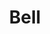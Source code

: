 ---
title: Bell
tags: ["bell", "notification", "alarm", "alert", "reminder"]
icon: bell
svg: '<svg xmlns="http://www.w3.org/2000/svg" width="24" height="24" fill="none" viewBox="0 0 24 24" stroke-width="1.5" stroke-linecap="round" stroke-linejoin="round" stroke="currentColor"><path d="M18.352 10.256C18.352 6.555 16.058 3 12 3s-6.352 3.555-6.352 7.256c0 1.502-.921 2.654-1.695 3.859-3.477 5.971 19.4 5.703 16.094 0-.774-1.205-1.695-2.357-1.695-3.859Z"/><path d="M8.643 18.368C9.272 19.92 10.07 21 12 21c1.929 0 2.728-1.08 3.357-2.632"/></svg>'
---